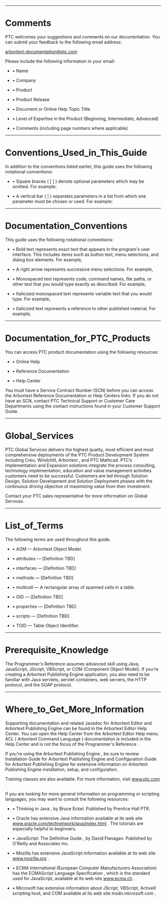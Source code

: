 

---

# Comments

PTC welcomes your suggestions and comments on our documentation. You can submit your feedback to the following email address:

arbortext-documentation@ptc.com

Please include the following information in your email:

- • Name

- • Company

- • Product

- • Product Release

- • Document or Online Help Topic Title

- • Level of Expertise in the Product (Beginning, Intermediate, Advanced)

- • Comments (including page numbers where applicable)



---

# Conventions_Used_in_This_Guide

In addition to the conventions listed earlier, this guide uses the following notational conventions:

- • Square braces ( [ ] ) denote optional parameters which may be omitted. For example:

- • A vertical bar ( | ) separates parameters in a list from which one parameter must be chosen or used. For example:



---

# Documentation_Conventions

This guide uses the following notational conventions:

- • Bold text represents exact text that appears in the program's user interface. This includes items such as button text, menu selections, and dialog box elements. For example,

- • A right arrow represents successive menu selections. For example,

- • Monospaced text represents code, command names, file paths, or other text that you would type exactly as described. For example,

- • Italicized monospaced text represents variable text that you would type. For example,

- • Italicized text represents a reference to other published material. For example,



---

# Documentation_for_PTC_Products

You can access PTC product documentation using the following resources:

- • Online Help

- • Reference Documentation

- • Help Center

You must have a Service Contract Number (SCN) before you can access the Arbortext Reference Documentation or Help Centers links. If you do not have an SCN, contact PTC Technical Support or Customer Care Departments using the contact instructions found in your Customer Support Guide.



---

# Global_Services

PTC Global Services delivers the highest quality, most efficient and most comprehensive deployments of the PTC Product Development System including Creo, Windchill, Arbortext , and PTC Mathcad. PTC’s Implementation and Expansion solutions integrate the process consulting, technology implementation, education and value management activities customers need to be successful. Customers are led through Solution Design, Solution Development and Solution Deployment phases with the continuous driving objective of maximizing value from their investment.

Contact your PTC sales representative for more information on Global Services.



---

# List_of_Terms

The following terms are used throughout this guide.

- • AOM — Arbortext Object Model.

- • attributes — [Definition TBD]

- • interfaces — [Definition TBD]

- • methods — [Definition TBD]

- • multicell — A rectangular array of spanned cells in a table.

- • OID — [Definition TBD]

- • properties — [Definition TBD]

- • scripts — [Definition TBD]

- • TOID — Table Object Identifier.



---

# Prerequisite_Knowledge

The Programmer's Reference assumes advanced skill using Java, JavaScript, JScript, VBScript, or COM (Component Object Model). If you're creating a Arbortext Publishing Engine application, you also need to be familiar with Java servlets, servlet containers, web servers, the HTTP protocol, and the SOAP protocol.



---

# Where_to_Get_More_Information

Supporting documentation and related Javadoc for Arbortext Editor and Arbortext Publishing Engine can be found in the Arbortext Editor Help Center. You can open the Help Center from the Arbortext Editor Help menu. ACL ( Arbortext Command Language ) documentation is included in the Help Center and is not the focus of the Programmer's Reference .

If you're using the Arbortext Publishing Engine , be sure to review Installation Guide for Arbortext Publishing Engine and Configuration Guide for Arbortext Publishing Engine for extensive information on Arbortext Publishing Engine installation, setup, and configuration.

Training classes are also available. For more information, visit www.ptc.com .

If you are looking for more general information on programming or scripting languages, you may want to consult the following resources:

- • Thinking in Java , by Bruce Eckel. Published by Prentice Hall PTR.

- • Oracle has extensive Java information available at its web site www.oracle.com/technetwork/java/index.html . The tutorials are especially helpful to beginners.

- • JavaScript: The Definitive Guide , by David Flanagan. Published by O'Reilly and Associates Inc.

- • Mozilla has extensive JavaScript information available at its web site www.mozilla.org .

- • ECMA International (European Computer Manufacturers Association) has the ECMAScript Language Specification , which is the standard used for JavaScript, available at its web site www.ecma.ch .

- • Microsoft has extensive information about JScript, VBScript, ActiveX scripting host, and COM available at its web site msdn.microsoft.com .